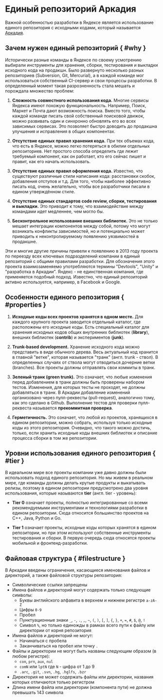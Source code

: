 # Единый репозиторий Аркадия

Важной особенностью разработки в Яндексе является использование единого репозитория с исходными кодами, который называется [Аркадия](https://a.yandex-team.ru/).

## Зачем нужен единый репозиторий { #why }

Исторически разные команды в Яндексе по своему усмотрению выбирали инструменты для хранения, сборки, тестирования и выкладки исходного кода на продакшн. Было развернуто несколько разных репозиториев (Subversion, Git, Mercurial), а в каждой команде мог использоваться собственный CI-сервер и свои процессы разработки. В определенный момент такая разрозненность стала мешать и порождала множество проблем:

1. **Сложность совместного использования кода.** Многие сервисы Яндекса имеют похожую функциональность. Например, Поиск, Маркет и Почта дают возможность поиска. Вместо того, чтобы каждой команде писать свой собственный поисковой движок, можно развивать один и синхронно обновлять его во всех зависимых сервисах. Это позволяет быстро доводить до продакшна улучшения и исправления в общих компонентах.

2. **Отсутствие единых правил хранения кода.** При тех объемах кода, что есть в Яндексе, можно легко потеряться в обилии отдельных репозиториев. Нет простого способа определить где лежит требуемый компонент, как он работает, кто его сейчас пишет и правит, как его начать использовать.

3. **Отсутствие единых правил оформления кода.** Известно, что существуют различные стили написания кода: расстановки скобок, добавления отступов и т.д. Для того, чтобы наиболее эффективно писать код, очень желательно, чтобы все разработчики писали в едином утверждённом стиле.

4. **Отсутствие единых стандартов code review, сборки, тестирования и выкладки.** Это приводит к тому, что взаимодействие между командами идет медленнее, чем могло бы.

5. **Бесконтрольное использование внешних библиотек.** Это не только мешает интеграции компонентов между собой, потому что могут возникать конфликты зависимостей, но и потенциально может приводить к неконтролируемому появлению уязвимостей в продакшне. 

Эти и многие другие причины привели к появлению в 2013 году проекта по переезду всех ключевых подразделений компании в единый репозиторий с общими правилами разработки. Для обозначения этого проекта взаимозаменяемо употребляются термины "Devtools", "Unity" и "разработка в Аркадии". Яндекс - не единственная компания, где применяется подобный подход. Известно, что единый репозиторий активно используется, например, в Facebook и Google.

## Особенности единого репозитория { #properties }

1. **Исходные коды всех проектов хранятся в одном месте.** Для каждого крупного проекта заводится отдельный каталог, где расположены его исходные коды. Есть специальный каталог для хранения исходных кодов общих внутренних библиотек (**library**), внешних библиотек (**contrib**) и экспериментов (**junk**).

2. **Trunk-based development.** Хранение исходного кода можно представить в виде обычного дерева. Весь актуальный код хранится в главной "ветке", которая называется "транк" (англ. trunk - ствол). В определенных случаях от ствола могут отводиться дочерние ветки (branches). Все проекты должны отправлять свои коммиты в транк.

3. **Зеленый транк (green trunk).** Это означает, что любые изменения перед добавлением в транк должны быть проверены набором тестов. Изменения, для которых тесты не проходят, не должны добавляться в транк. В Аркадии добавление изменений организовано через пулл-реквесты (pull-request), аналогично тому, как это сделано в Github. Выполнение тестов для проверки пулл-реквеста называется **прекоммитная проверка**.

4. **Герметичность.** Это означает, что любой из проектов, хранящихся в едином репозитории, можно собрать, используя только исходные коды из этого репозитория. Очевидно, что такого можно достичь, только, если хранить исходные коды внешних библиотек и описание процесса сборки в том же репозитории.

## Уровни использования единого репозитория { #tier }

В идеальном мире все проекты компании уже давно должны были использовать подход единого репозитория. Но мы живем в реальном мире, где команды должны делать крутые продукты и выкатывать релизы, поэтому в едином репозитории предусмотрено два уровня использования, которые называются **tier** (англ. tier - уровень):

* **Tier 0** означает проекты, полностью интегрированные со всеми рекомендуемыми инструментами и технологиями разработки в едином репозитории. Сюда относится большинство проектов на C++, Java, Python и Go.

* **Tier 1** означает проекты, исходные коды которых хранятся в едином репозитории, но при этом используют собственные инструменты тестирования и сборки. В первую очередь сюда относятся проекты мобильной и фронтенд-разработки.

## Файловая структура { #filestructure }

В Аркадии введены ограничения, касающиеся именования файлов и директорий, а также файловой структуры репозитория:
* Символические ссылки запрещены
* Имена файлов и директорий могут содержать только следующие символы:
  * Буквы английского алфавита в верхнем и нижнем регистре `a-zA-Z`
  * Цифры `0-9`
  * Пробел
  * Пунктуационные знаки `_`, `-`, `.`, `,`, `~`, `(`, `)`, `[`, `]`, `{`, `}`, `+`, `=`, `#`, `$`, `@`, `!`
  * Символ `%`, но только единожды в рамках всего пути к файлу или директории от корня репозитория
* Имена файлов и директорий не могут:
  * Начинаться с пробела
  * Заканчиваться на пробел или точку `.`
* Файлы и директории не могут быть названы следующим образом (в любом регистре):
  * `con`, `prn`, `aux`, `nul`
  * `comN` или `lptN` где `N` - цифра от 1 до 9
  * `.arc`, `.git`, `.svn`, `.hg`, `.hglfs`, `.bzr`
* Директория не может содержать файлы или директории, названия которых отличаются только регистром
* Длина имени файла или директории (компонента пути) не должна превышать 143 символа

